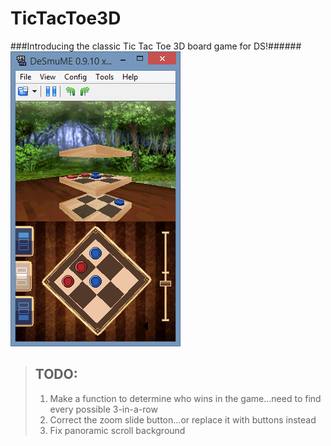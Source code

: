 # TicTacToe3D

###Introducing the classic Tic Tac Toe 3D board game for DS!######
![](https://github.com/PrismaNano/TicTacToe3D/blob/master/Capture.PNG)

> ## TODO:
> 
> 1.   Make a function to determine who wins in the game...need to find every possible 3-in-a-row
> 2.   Correct the zoom slide button...or replace it with buttons instead
> 3.   Fix panoramic scroll background
>
